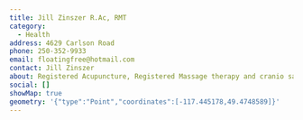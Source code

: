 ```yaml
---
title: Jill Zinszer R.Ac, RMT
category:
  - Health
address: 4629 Carlson Road
phone: 250-352-9933
email: floatingfree@hotmail.com
contact: Jill Zinszer
about: Registered Acupuncture, Registered Massage therapy and cranio sacral therapy.
social: []
showMap: true
geometry: '{"type":"Point","coordinates":[-117.445178,49.4748589]}'
---
```

